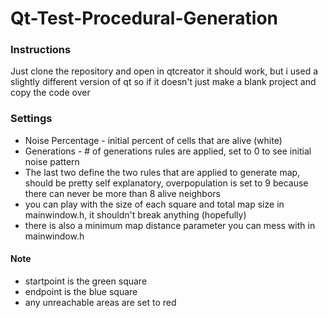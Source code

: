 # Qt-Test-Procedural-Generation

### Instructions
Just clone the repository and open in qtcreator
it should work, but i used a slightly different version of qt so if it doesn't just make a blank project and copy the code over

### Settings
* Noise Percentage - initial percent of cells that are alive (white)
* Generations - # of generations rules are applied, set to 0 to see initial noise pattern
* The last two define the two rules that are applied to generate map, should be pretty self explanatory, overpopulation is set to 9 because there can never be more than 8 alive neighbors
* you can play with the size of each square and total map size in mainwindow.h, it shouldn't break anything (hopefully)
* there is also a minimum map distance parameter you can mess with in mainwindow.h

#### Note 
* startpoint is the green square
* endpoint is the blue square
* any unreachable areas are set to red
